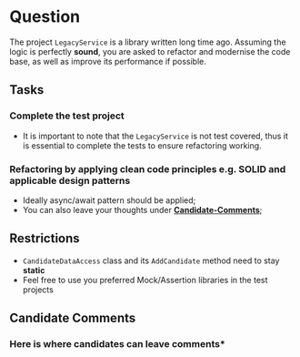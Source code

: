# Question

  The project `LegacyService` is a library written long time ago. Assuming the logic is perfectly **sound**, you are asked to refactor and modernise the code base, as well as improve its performance if possible.

## Tasks

### Complete the test project

- It is important to note that the `LegacyService` is not test covered, thus it is essential to complete the tests to ensure refactoring working.

### Refactoring by applying clean code principles e.g. SOLID and applicable design patterns

- Ideally async/await pattern should be applied;
- You can also leave your thoughts under **[Candidate-Comments](#Candidate-Comments)**;

## Restrictions

- `CandidateDataAccess` class and its `AddCandidate` method need to stay **static**
- Feel free to use you preferred Mock/Assertion libraries in the test projects

## Candidate Comments

### Here is where candidates can leave comments*
